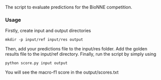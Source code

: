 The script to evaluate predictions for the BioNNE competition. 
### Usage
Firstly, create input and output directories
```
mkdir -p input/ref input/res output
```
Then, add your predictions file to the input/res folder. Add the golden results file to the input/ref directory. 
Finally, run the script by simply using
```
python score.py input output
```
You will see the macro-f1 score in the output/scores.txt
